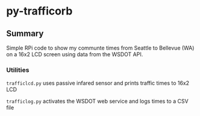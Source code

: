 py-trafficorb
=============

## Summary

Simple RPi code to show my communte times from Seattle to Bellevue (WA) on a 16x2 LCD screen using data from the WSDOT API.

### Utilities

`trafficlcd.py` uses passive infared sensor and prints traffic times to 16x2 LCD

`trafficlog.py` activates the WSDOT web service and logs times to a CSV file

